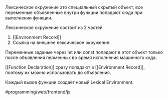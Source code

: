 Лексическое окружение это специальный скрытый объект, все переменные объявленные внутри функции попадают сюда при выполнении функции.

Лексическое окружение состоит из 2 частей
1. [[Environment Record]]
2. Ссылка на внешнее лексическое окружение.

Переменные заданые через let или const попадают в этот объект только после объявления перменных во время исполнения машинного кода.

[[Function Declaration]] сразу попадают в [[Environment Record]], поэтому их можно использовать до объявления.

Каждый вызов функции создаёт новый Lexical Environment.


#programming/web/frontend/js